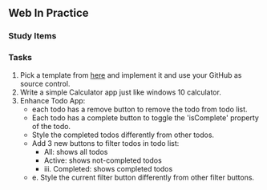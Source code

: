 ## Web In Practice

### Study Items  <!-- omit in toc -->


### Tasks  <!-- omit in toc -->

   1. Pick a template from [here](https://colorlib.com/wp/free-html5-admin-dashboard-templates/) and implement it and use your GitHub as source control.
   2. Write a simple Calculator app just like windows 10 calculator.
   3. Enhance Todo App:
      - each todo has a remove button to remove the todo from todo list.
      - Each todo has a complete button to toggle the 'isComplete' property of the todo.
      - Style the completed todos differently from other todos.
      - Add 3 new buttons to filter todos in todo list:
         - All: shows all todos
         - Active: shows not-completed todos
         - iii. Completed: shows completed todos
      - e. Style the current filter button differently from other filter buttons.
